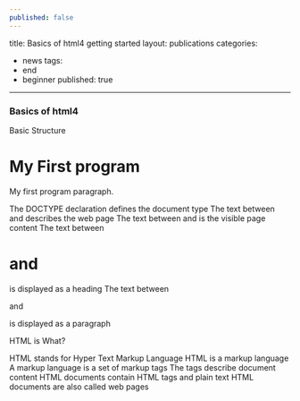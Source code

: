 ```yaml
---
published: false
---
```


title: Basics of html4 getting started
layout: publications
categories: 
  - news
tags: 
  - end
  - beginner
published: true
---

### Basics of html4

Basic Structure

<!DOCTYPE html>
<html>
<body>

<h1>My First program</h1>

<p>My first program paragraph.</p>

</body>
</html>

The DOCTYPE declaration defines the document type
The text between <html> and </html> describes the web page
The text between <body> and </body> is the visible page content
The text between <h1> and </h1> is displayed as a heading
The text between <p> and </p> is displayed as a paragraph

HTML is What?

HTML stands for Hyper Text Markup Language
HTML is a markup language
A markup language is a set of markup tags
The tags describe document content
HTML documents contain HTML tags and plain text
HTML documents are also called web pages
